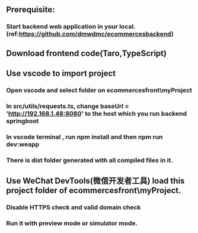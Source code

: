 ## Prerequisite:
### Start backend web application in your local.(ref:https://github.com/dmwdmc/ecommercesbackend)

## Download frontend code(Taro,TypeScript)

## Use vscode to import project
### Open vscode and select folder on ecommercesfront\myProject
### In src/utils/requests.ts, change baseUrl = 'http://192.168.1.48:8080' to the host which you run backend springboot  
### In vscode terminal , run npm install and then npm run dev:weapp
### There is dist folder generated with all compiled files in it.

## Use WeChat DevTools(微信开发者工具) load this project folder of ecommercesfront\myProject.
### Disable HTTPS check and valid domain check
### Run it with preview mode or simulator mode.

